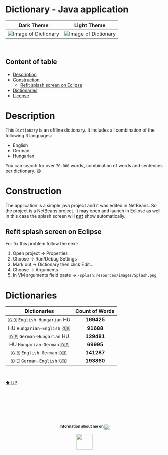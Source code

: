 # Dictionary - Java application

Dark Theme | Light Theme
:---------:|:---------:
![Image of Dictionary](https://cloud.githubusercontent.com/assets/23102020/26023652/79d4d702-37c1-11e7-9ecf-ced7c3e97b80.png) | ![Image of Dictionary](https://cloud.githubusercontent.com/assets/23102020/26023666/bcb63156-37c1-11e7-99b4-0bca3f4f0827.png)
<br>

## Content of table

* [Description](#description)
* [Construction](#construction)
    * [Refit splash screen on Eclipse](#refit-splash-screen-on-eclipse)
* [Dictionaries](#dictionaries)
* [License](LICENSE.txt)

# Description

This `Dictionary` is an offline dictionary. It includes all combination of the following
3 languages:

* English
* German
* Hungarian

You can search for over `70.000` words, combination of words and sentences per dictionary. :smile:

# Construction

The application is a simple java project and it was edited in NetBeans. So the project is a NetBeans project.
It may open and launch in Eclipse as well. In this case the splash screen will ***<u>not</u>*** show automatically.

## Refit splash screen on Eclipse

For fix this problem follow the next:

1. Open project -> Properties
2. Choose -> Run/Debug Settings
3. Mark out -> Dictionary then click Edit...
4. Choose -> Arguments
5. In VM arguments field paste -> `-splash:resources/images/Splash.png`

# Dictionaries

|Dictionaries                  | Count of Words |
|:----------------------------:|:--------------:|
| :gb: `English-Hungarian` HU  | **169425**     |
|  HU `Hungarian-English` :gb: | **91688**      |
| :de: `German-Hungarian`  HU  | **129481**     |
|  HU `Hungarian-German`  :de: | **69995**      |
| :gb: `English-German`   :de: | **141287**     |
| :de: `German-English`   :gb: | **193860**     |

<br>

[⬆︎ UP](#dictionary---java-application)

# &nbsp;
<br>
<p align="center">
    <sup>
        <strong>Information about me on </strong>
    </sup>
    <a href="https://www.linkedin.com/in/g%C3%A1bor-kolozsy-950484115/">
        <img src="https://img.shields.io/badge/Linked-In-red.svg?colorA=000000&colorB=0077b5">
    </a>
</p>
<p align="center">
    <a href="https://github.com/gaborkolozsy">
        <img src="https://cloud.githubusercontent.com/assets/23102020/26025948/88e8d276-37f2-11e7-8e53-a25c0624a8da.png" width="50">
    </a>
</p>